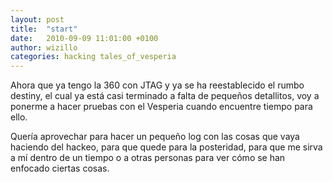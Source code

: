 ```yaml
---
layout: post
title:  "start"
date:   2010-09-09 11:01:00 +0100
author: wizillo
categories: hacking tales_of_vesperia
---
```


Ahora que ya tengo la 360 con JTAG y ya se ha reestablecido el rumbo destiny, el cual ya está casi terminado a falta de pequeños detallitos, voy a ponerme a hacer pruebas con el Vesperia cuando encuentre tiempo para ello.

Quería aprovechar para hacer un pequeño log con las cosas que vaya haciendo del hackeo, para que quede para la posteridad, para que me sirva a mí dentro de un tiempo o a otras personas para ver cómo se han enfocado ciertas cosas.
